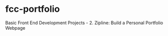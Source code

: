 # fcc-portfolio
Basic Front End Development Projects -  2. Zipline: Build a Personal Portfolio Webpage
